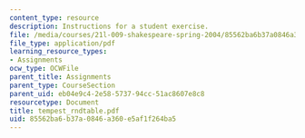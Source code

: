 ```yaml
---
content_type: resource
description: Instructions for a student exercise.
file: /media/courses/21l-009-shakespeare-spring-2004/85562ba6b37a0846a360e5af1f264ba5_tempest_rndtable.pdf
file_type: application/pdf
learning_resource_types:
- Assignments
ocw_type: OCWFile
parent_title: Assignments
parent_type: CourseSection
parent_uid: eb04e9c4-2e58-5737-94cc-51ac8607e8c8
resourcetype: Document
title: tempest_rndtable.pdf
uid: 85562ba6-b37a-0846-a360-e5af1f264ba5
---
```

